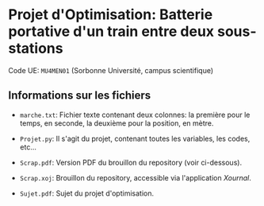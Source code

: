 # Projet d'Optimisation: Batterie portative d'un train entre deux sous-stations

Code UE: `MU4MEN01` (Sorbonne Université, campus scientifique)

## Informations sur les fichiers

- `marche.txt`: Fichier texte contenant deux colonnes: la première pour le temps, en seconde, la deuxième pour la position, en mètre.

- `Projet.py`: Il s'agit du projet, contenant toutes les variables, les codes, etc...

- `Scrap.pdf`: Version PDF du brouillon du repository (voir ci-dessous).

- `Scrap.xoj`: Brouillon du repository, accessible via l'application *Xournal*.

- `Sujet.pdf`: Sujet du projet d'optimisation.
